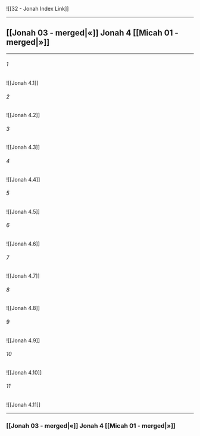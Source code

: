 ![[32 - Jonah Index Link]]

---
##  [[Jonah 03 - merged|«]] Jonah 4 [[Micah 01 - merged|»]]

---

###### 1
![[Jonah 4.1]] 

###### 2
![[Jonah 4.2]] 

###### 3
![[Jonah 4.3]] 

###### 4
![[Jonah 4.4]]

###### 5 
![[Jonah 4.5]] 

###### 6
![[Jonah 4.6]] 

###### 7
![[Jonah 4.7]] 

###### 8
![[Jonah 4.8]] 

###### 9
![[Jonah 4.9]] 

###### 10
![[Jonah 4.10]] 

###### 11
![[Jonah 4.11]] 


---
###  [[Jonah 03 - merged|«]] Jonah 4 [[Micah 01 - merged|»]]